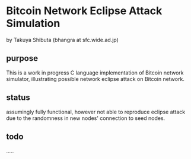 Bitcoin Network Eclipse Attack Simulation
=================================================
by Takuya Shibuta (bhangra at sfc.wide.ad.jp)

purpose
---------

This is a work in progress C language implementation of Bitcoin network simulator, illustrating possible network eclipse attack on Bitcoin network.

status
---------
assumingly fully functional, however not able to reproduce eclipse attack due to the randomness in new nodes' connection to seed nodes.


todo
---------
.....
